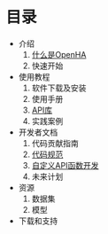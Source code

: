 # 目录

- 介绍
    1. [什么是OpenHA](./1_introduction/what.md)
    1. 快速开始
- 使用教程
    1. 软件下载及安装
    1. 使用手册
    1. [API库](./2_tutorial/)
    1. 实践案例
- 开发者文档
    1. 代码贡献指南
    1. [代码规范](./3_developer/style.md)
    1. [自定义API函数开发](./3_developer/how_to_contribute.md)
    1. 未来计划
- 资源
    1. 数据集
    1. 模型
- 下载和支持
